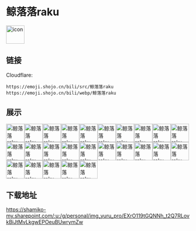 # 鲸落落raku
<img src="https://emoji.shojo.cn/bili/src/鲸落落raku/icon.png" width="50" height="50" alt="icon">

## 链接
Cloudflare:
```
https://emoji.shojo.cn/bili/src/鲸落落raku
https://emoji.shojo.cn/bili/webp/鲸落落raku
```
## 展示
<img src="https://emoji.shojo.cn/bili/src/鲸落落raku/鲸落落raku-嘻嘻.png" width="50" height="50" alt="鲸落落raku-嘻嘻"><img src="https://emoji.shojo.cn/bili/src/鲸落落raku/鲸落落raku-不公平.png" width="50" height="50" alt="鲸落落raku-不公平"><img src="https://emoji.shojo.cn/bili/src/鲸落落raku/鲸落落raku-你的.png" width="50" height="50" alt="鲸落落raku-你的"><img src="https://emoji.shojo.cn/bili/src/鲸落落raku/鲸落落raku-切割.png" width="50" height="50" alt="鲸落落raku-切割"><img src="https://emoji.shojo.cn/bili/src/鲸落落raku/鲸落落raku-吃屁.png" width="50" height="50" alt="鲸落落raku-吃屁"><img src="https://emoji.shojo.cn/bili/src/鲸落落raku/鲸落落raku-好亮.png" width="50" height="50" alt="鲸落落raku-好亮"><img src="https://emoji.shojo.cn/bili/src/鲸落落raku/鲸落落raku-就这.png" width="50" height="50" alt="鲸落落raku-就这"><img src="https://emoji.shojo.cn/bili/src/鲸落落raku/鲸落落raku-钱包空空.png" width="50" height="50" alt="鲸落落raku-钱包空空"><img src="https://emoji.shojo.cn/bili/src/鲸落落raku/鲸落落raku-流汗.png" width="50" height="50" alt="鲸落落raku-流汗"><img src="https://emoji.shojo.cn/bili/src/鲸落落raku/鲸落落raku-唱歌.png" width="50" height="50" alt="鲸落落raku-唱歌"><img src="https://emoji.shojo.cn/bili/src/鲸落落raku/鲸落落raku-没有.png" width="50" height="50" alt="鲸落落raku-没有"><img src="https://emoji.shojo.cn/bili/src/鲸落落raku/鲸落落raku-大哭.png" width="50" height="50" alt="鲸落落raku-大哭"><img src="https://emoji.shojo.cn/bili/src/鲸落落raku/鲸落落raku-牛.png" width="50" height="50" alt="鲸落落raku-牛"><img src="https://emoji.shojo.cn/bili/src/鲸落落raku/鲸落落raku-舔.png" width="50" height="50" alt="鲸落落raku-舔"><img src="https://emoji.shojo.cn/bili/src/鲸落落raku/鲸落落raku-给点.png" width="50" height="50" alt="鲸落落raku-给点"><img src="https://emoji.shojo.cn/bili/src/鲸落落raku/鲸落落raku-妈.png" width="50" height="50" alt="鲸落落raku-妈"><img src="https://emoji.shojo.cn/bili/src/鲸落落raku/鲸落落raku-拳头.png" width="50" height="50" alt="鲸落落raku-拳头"><img src="https://emoji.shojo.cn/bili/src/鲸落落raku/鲸落落raku-让我看看.png" width="50" height="50" alt="鲸落落raku-让我看看"><img src="https://emoji.shojo.cn/bili/src/鲸落落raku/鲸落落raku-投降.png" width="50" height="50" alt="鲸落落raku-投降"><img src="https://emoji.shojo.cn/bili/src/鲸落落raku/鲸落落raku-我来啦.png" width="50" height="50" alt="鲸落落raku-我来啦"><img src="https://emoji.shojo.cn/bili/src/鲸落落raku/鲸落落raku-撒花.png" width="50" height="50" alt="鲸落落raku-撒花"><img src="https://emoji.shojo.cn/bili/src/鲸落落raku/鲸落落raku-问号.png" width="50" height="50" alt="鲸落落raku-问号"><img src="https://emoji.shojo.cn/bili/src/鲸落落raku/鲸落落raku-吓.png" width="50" height="50" alt="鲸落落raku-吓"><img src="https://emoji.shojo.cn/bili/src/鲸落落raku/鲸落落raku-爱你.png" width="50" height="50" alt="鲸落落raku-爱你"><img src="https://emoji.shojo.cn/bili/src/鲸落落raku/鲸落落raku-生气.png" width="50" height="50" alt="鲸落落raku-生气">

## 下载地址

https://shamiko-my.sharepoint.com/:u:/g/personal/img_yuru_pro/EXrO119tGQNNh_t2Q7RLovkBiJtMvLkgwEPOeuBUwrymZw